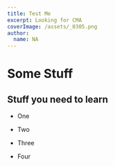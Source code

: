 ```yaml
---
title: Test Me
excerpt: Looking for CMA
coverImage: /assets/_0305.png
author:
  name: NA
---
```

# Some Stuff

## Stuff you need to learn

*   One
    
*   Two
    
*   Three
    
*   Four